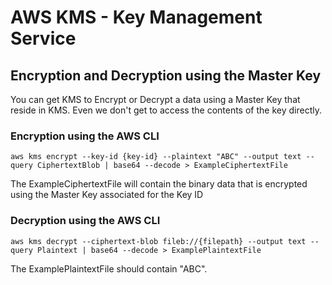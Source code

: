 # AWS KMS - Key Management Service

## Encryption and Decryption using the Master Key
You can get KMS to Encrypt or Decrypt a data using a Master Key that reside in KMS. Even we don't get to access the contents of the key directly.

### Encryption using the AWS CLI
`aws kms encrypt --key-id {key-id} --plaintext "ABC" --output text --query CiphertextBlob | base64 --decode > ExampleCiphertextFile`

The ExampleCiphertextFile will contain the binary data that is encrypted using the Master Key associated for the Key ID

### Decryption using the AWS CLI
`aws kms decrypt --ciphertext-blob fileb://{filepath} --output text --query Plaintext | base64 --decode > ExamplePlaintextFile`

The ExamplePlaintextFile should contain "ABC".
